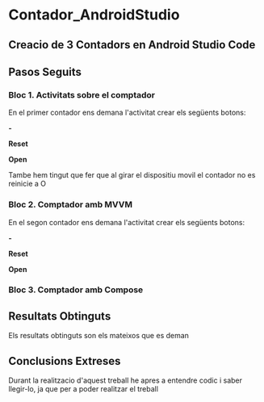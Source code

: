 # Contador_AndroidStudio

## Creacio de 3 Contadors en Android Studio Code  
  
## Pasos Seguits  
  
### Bloc 1. Activitats sobre el comptador

En el primer contador ens demana l'activitat crear els següents botons:  
  
**-**  
  
**Reset** 
  
**Open** 
  

Tambe hem tingut que fer que al girar el dispositiu movil el contador no es reinicie a O

  
### Bloc 2. Comptador amb MVVM

En el segon contador ens demana l'activitat crear els següents botons:  
  
**-**  
  
**Reset** 
  
**Open** 

  
### Bloc 3. Comptador amb Compose

  
## Resultats Obtinguts  

Els resultats obtinguts son els mateixos que es deman


## Conclusions Extreses  

Durant la realitzacio d'aquest treball he apres a entendre codic i saber llegir-lo, ja que per a poder realitzar el treball 
